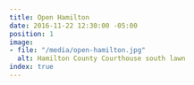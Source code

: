 ```yaml
---
title: Open Hamilton
date: 2016-11-22 12:30:00 -05:00
position: 1
image:
- file: "/media/open-hamilton.jpg"
  alt: Hamilton County Courthouse south lawn
index: true
---
```


